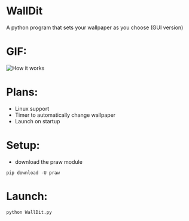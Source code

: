 # WallDit
A python program that sets your wallpaper as you choose (GUI version)

# GIF:
![How it works](http://i.imgur.com/oZszzV3.gif)

# Plans:
* Linux support
* Timer to automatically change wallpaper
* Launch on startup

# Setup:
* download the praw module
```
pip download -U praw
```

# Launch:
```
python WallDit.py
```
